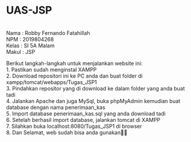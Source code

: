 # UAS-JSP
<br>Nama : Robby Fernando Fatahillah
<br>NPM : 2019804268
<br>Kelas : SI 5A Malam
<br>Makul : JSP

<p>Berikut langkah-langkah untuk menjalankan website ini:<br>
1. Pastikan sudah menginstal XAMPP<br>
2. Download repositori ini ke PC anda dan buat folder di xampp/tomcat/webapps/Tugas_JSP1<br>
3. Pindahkan repositor yang di download ke dalam folder yang anda buat tadi<br>
4. Jalankan Apache dan juga MySql, buka phpMyAdmin kemudian buat database dengan nama penerimaan_kas<br>
5. Import database penerimaan_kas.sql  yang anda download tadi<br>
6. Setelah berhasil import database, jalankan tomcat di XAMPP<br>
7. Silahkan buka localhost:8080/Tugas_JSP1 di browser<br>
8. Dan Selamat, web sudah bisa anda gunakan🤞🤍
